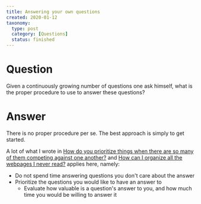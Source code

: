 ```yaml
---
title: Answering your own questions
created: 2020-01-12
taxonomy:
  type: post
  category: [Questions]
  status: finished
---
```


# Question
Given a continuously growing number of questions one ask himself, what is the proper procedure to use to answer these questions?

# Answer
There is no proper procedure per se. The best approach is simply to get started.

A lot of what I wrote in [How do you prioritize things when there are so many of them competing against one another?](../04) and [How can I organize all the webpages I never read?](../07) applies here, namely:

* Do not spend time answering questions you don't care about the answer
* Prioritize the questions you would like to have an answer to
	* Evaluate how valuable is a question's answer to you, and how much time you would be willing to answer it
